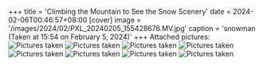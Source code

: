 +++
title = 'Climbing the Mountain to See the Snow Scenery'
date = 2024-02-06T00:46:57+08:00
[cover]
image = '/images/2024/02/PXL_20240205_155428676.MV.jpg'
caption = 'snowman (Taken at 15:54 on February 5, 2024)'
+++
Attached pictures:  
![Pictures taken](/images/2024/02/PXL_20240205_160629388.MV.jpg "Taken on 2024-02-05 16:06")
![Pictures taken](/images/2024/02/IMG_20240205_160818.jpg "Taken on 2024-02-05 16:08")
![Pictures taken](/images/2024/02/PXL_20240205_165827430.jpg "Taken on 2024-02-05 16:58")
![Pictures taken](/images/2024/02/PXL_20240205_170504143.MV.jpg "Taken on 2024-02-05 17:05")
![Pictures taken](/images/2024/02/IMG_20240205_172001.jpg "Taken on 2024-02-05 17:20")
![Pictures taken](/images/2024/02/IMG_20240205_174704.jpg "Taken on 2024-02-05 17:47")
![Pictures taken](/images/2024/02/photo_2024-02-06_17-44-40.jpg "Taken on 2024-02-05 17:47")
![Pictures taken](/images/2024/02/photo_2024-02-06_17-44-39.jpg "Taken on 2024-02-05 17:48")